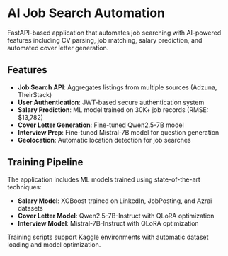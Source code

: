 # AI Job Search Automation

FastAPI-based application that automates job searching with AI-powered features including CV parsing, job matching, salary prediction, and automated cover letter generation.

## Features

- **Job Search API**: Aggregates listings from multiple sources (Adzuna, TheirStack)
- **User Authentication**: JWT-based secure authentication system
- **Salary Prediction**: ML model trained on 30K+ job records (RMSE: $13,782)
- **Cover Letter Generation**: Fine-tuned Qwen2.5-7B model
- **Interview Prep**: Fine-tuned Mistral-7B model for question generation
- **Geolocation**: Automatic location detection for job searches

## Training Pipeline

The application includes ML models trained using state-of-the-art techniques:

- **Salary Model**: XGBoost trained on LinkedIn, JobPosting, and Azrai datasets
- **Cover Letter Model**: Qwen2.5-7B-Instruct with QLoRA optimization
- **Interview Model**: Mistral-7B-Instruct with QLoRA optimization

Training scripts support Kaggle environments with automatic dataset loading and model optimization.